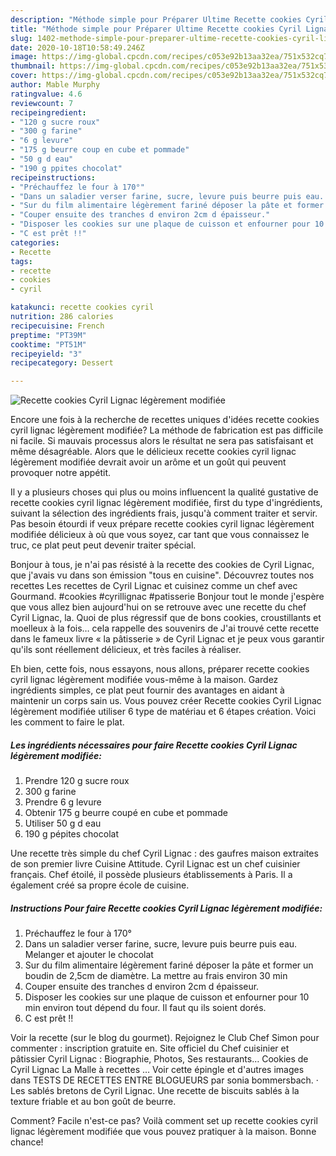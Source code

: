 ```yaml
---
description: "Méthode simple pour Préparer Ultime Recette cookies Cyril Lignac légèrement modifiée"
title: "Méthode simple pour Préparer Ultime Recette cookies Cyril Lignac légèrement modifiée"
slug: 1402-methode-simple-pour-preparer-ultime-recette-cookies-cyril-lignac-legerement-modifiee
date: 2020-10-18T10:58:49.246Z
image: https://img-global.cpcdn.com/recipes/c053e92b13aa32ea/751x532cq70/recette-cookies-cyril-lignac-legerement-modifiee-photo-principale-de-la-recette.jpg
thumbnail: https://img-global.cpcdn.com/recipes/c053e92b13aa32ea/751x532cq70/recette-cookies-cyril-lignac-legerement-modifiee-photo-principale-de-la-recette.jpg
cover: https://img-global.cpcdn.com/recipes/c053e92b13aa32ea/751x532cq70/recette-cookies-cyril-lignac-legerement-modifiee-photo-principale-de-la-recette.jpg
author: Mable Murphy
ratingvalue: 4.6
reviewcount: 7
recipeingredient:
- "120 g sucre roux"
- "300 g farine"
- "6 g levure"
- "175 g beurre coup en cube et pommade"
- "50 g d eau"
- "190 g ppites chocolat"
recipeinstructions:
- "Préchauffez le four à 170°"
- "Dans un saladier verser farine, sucre, levure puis beurre puis eau. Melanger et ajouter le chocolat"
- "Sur du film alimentaire légèrement fariné déposer la pâte et former un boudin de 2,5cm de diamètre. La mettre au frais environ 30 min"
- "Couper ensuite des tranches d environ 2cm d épaisseur."
- "Disposer les cookies sur une plaque de cuisson et enfourner pour 10 min environ tout dépend du four. Il faut qu ils soient dorés."
- "C est prêt !!"
categories:
- Recette
tags:
- recette
- cookies
- cyril

katakunci: recette cookies cyril 
nutrition: 286 calories
recipecuisine: French
preptime: "PT39M"
cooktime: "PT51M"
recipeyield: "3"
recipecategory: Dessert

---
```



![Recette cookies Cyril Lignac légèrement modifiée](https://img-global.cpcdn.com/recipes/c053e92b13aa32ea/751x532cq70/recette-cookies-cyril-lignac-legerement-modifiee-photo-principale-de-la-recette.jpg)

Encore une fois à la recherche de recettes uniques d'idées recette cookies cyril lignac légèrement modifiée? La méthode de fabrication est pas difficile ni facile. Si mauvais processus alors le résultat ne sera pas satisfaisant et même désagréable. Alors que le délicieux recette cookies cyril lignac légèrement modifiée devrait avoir un arôme et un goût qui peuvent provoquer notre appétit.

Il y a plusieurs choses qui plus ou moins influencent la qualité gustative de recette cookies cyril lignac légèrement modifiée, first du type d'ingrédients, suivant la sélection des ingrédients frais, jusqu'à comment traiter et servir. Pas besoin étourdi if veux prépare recette cookies cyril lignac légèrement modifiée délicieux à où que vous soyez, car tant que vous connaissez le truc, ce plat peut peut devenir traiter spécial.

Bonjour à tous, je n&#39;ai pas résisté à la recette des cookies de Cyril Lignac, que j&#39;avais vu dans son émission &#34;tous en cuisine&#34;. Découvrez toutes nos recettes Les recettes de Cyril Lignac et cuisinez comme un chef avec Gourmand. #cookies #cyrillignac #patisserie Bonjour tout le monde j&#39;espère que vous allez bien aujourd&#39;hui on se retrouve avec une recette du chef Cyril Lignac, la. Quoi de plus régressif que de bons cookies, croustillants et moelleux à la fois… cela rappelle des souvenirs de J&#39;ai trouvé cette recette dans le fameux livre « la pâtisserie » de Cyril Lignac et je peux vous garantir qu&#39;ils sont réellement délicieux, et très faciles à réaliser.


Eh bien, cette fois, nous essayons, nous allons, préparer recette cookies cyril lignac légèrement modifiée vous-même à la maison. Gardez ingrédients simples, ce plat peut fournir des avantages en aidant à maintenir un corps sain us. Vous pouvez créer Recette cookies Cyril Lignac légèrement modifiée utiliser 6 type de matériau et 6 étapes création. Voici les comment to faire le plat.

<!--inarticleads1-->

##### Les ingrédients nécessaires pour faire Recette cookies Cyril Lignac légèrement modifiée:

1. Prendre 120 g sucre roux
1.  300 g farine
1. Prendre 6 g levure
1. Obtenir 175 g beurre coupé en cube et pommade
1. Utiliser 50 g d eau
1.  190 g pépites chocolat


Une recette très simple du chef Cyril Lignac : des gaufres maison extraites de son premier livre Cuisine Attitude. Cyril Lignac est un chef cuisinier français. Chef étoilé, il possède plusieurs établissements à Paris. Il a également créé sa propre école de cuisine. 

<!--inarticleads2-->

##### Instructions Pour faire Recette cookies Cyril Lignac légèrement modifiée:

1. Préchauffez le four à 170°
1. Dans un saladier verser farine, sucre, levure puis beurre puis eau. Melanger et ajouter le chocolat
1. Sur du film alimentaire légèrement fariné déposer la pâte et former un boudin de 2,5cm de diamètre. La mettre au frais environ 30 min
1. Couper ensuite des tranches d environ 2cm d épaisseur.
1. Disposer les cookies sur une plaque de cuisson et enfourner pour 10 min environ tout dépend du four. Il faut qu ils soient dorés.
1. C est prêt !!


Voir la recette (sur le blog du gourmet). Rejoignez le Club Chef Simon pour commenter : inscription gratuite en. Site officiel du Chef cuisinier et pâtissier Cyril Lignac : Biographie, Photos, Ses restaurants… Cookies de Cyril Lignac La Malle à recettes … Voir cette épingle et d&#39;autres images dans TESTS DE RECETTES ENTRE BLOGUEURS par sonia bommersbach. · Les sablés bretons de Cyril Lignac. Une recette de biscuits sablés à la texture friable et au bon goût de beurre. 


Comment? Facile n'est-ce pas? Voilà comment set up recette cookies cyril lignac légèrement modifiée que vous pouvez pratiquer à la maison. Bonne chance!
